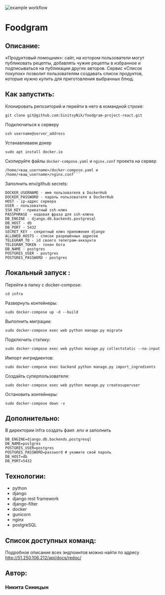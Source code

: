 ![example workflow](https://github.com/SinitsyNik/foodgram-project-react/actions/workflows/foodgram_workflow.yml/badge.svg)
# Foodgram

## Описание:
«Продуктовый помощник»: сайт, на котором пользователи могут публиковать рецепты, добавлять чужие рецепты в избранное и подписываться на публикации других авторов. Сервис «Список покупок» позволит пользователям создавать список продуктов, которые нужно купить для приготовления выбранных блюд.


## Как запустить:

Клонировать репозиторий и перейти в него в командной строке:
```
git clone git@github.com:SinitsyNik/foodgram-project-react.git
```

Подключиться к серверу
```
ssh username@server_address
```

Устанавливаем докер
```
sudo apt install docker.io
```

Скопируйте файлы ```docker-compose.yaml``` и ```nginx.conf``` проекта на сервер
```
/home/<ваш_username>/docker-compose.yaml и /home/<ваш_username>/nginx.conf```
```

Заполнить env/github secrets:
```
DOCKER_USERNAME - имя пользователя в DockerHub
DOCKER_PASSWORD - пароль пользователя в DockerHub
HOST - ip-адрес сервера
USER - пользователь
SSH_KEY - приватный ssh-ключ
PASSPHRASE - кодовая фраза для ssh-ключа
DB_ENGINE - django.db.backends.postgresql
DB_HOST - db
DB_PORT - 5432
SECRET_KEY - секретный ключ приложения django
ALLOWED_HOSTS - список разрешённых адресов
TELEGRAM_TO - id своего телеграм-аккаунта
TELEGRAM_TOKEN - токен бота
DB_NAME - postgres 
POSTGRES_USER - postgres
POSTGRES_PASSWORD - postgres
```

## Локальный запуск :
Перейти в папку с docker-compose:
```
cd infra
```

Развернуть контейнеры:
```
sudo docker-compose up -d --build
```

Выполнить миграции:
```
sudo docker-compose exec web python manage.py migrate
```

Подключить статику:
```
sudo docker-compose exec web python manage.py collectstatic --no-input 
```

Импорт ингридиентов:
```
sudo docker-compose exec backend python manage.py import_ingredients
```

Создайть суперпользователя:
```
sudo docker-compose exec web python manage.py createsuperuser
```

Остановить контейнеры:
```
sudo docker-compose down -v 
```

## Дополнительно:
В директории infra создать фаил .env и заполнить
```
DB_ENGINE=django.db.backends.postgresql
DB_NAME=postgres
POSTGRES_USER=postgres
POSTGRES_PASSWORD=password # укажите свой пароль
DB_HOST=db
DB_PORT=5432
```

## Технологии:
- python
- django
- django rest framework
- django-filter
- docker
- gunicorn
- nginx
- postgreSQL

## Список доступных команд:
Подробное описание всех эндпоинтов можно найти по адресу http://51.250.106.212/api/docs/redoc/

## Автор:

### Никита Синицын
